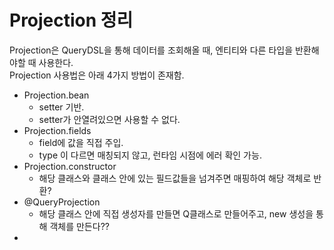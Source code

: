 # Projection 정리

Projection은 QueryDSL을 통해 데이터를 조회해올 때, 엔티티와 다른 타입을 반환해야할 때 사용한다.  
Projection 사용법은 아래 4가지 방법이 존재함.

* Projection.bean
    * setter 기반.
    * setter가 안열려있으면 사용할 수 없다.
* Projection.fields
    * field에 값을 직접 주입.
    * type 이 다르면 매칭되지 않고, 런타임 시점에 에러 확인 가능.
* Projection.constructor
    * 해당 클래스와 클래스 안에 있는 필드값들을 넘겨주면 매핑하여 해당 객체로 반환?
* @QueryProjection
    * 해당 클래스 안에 직접 생성자를 만들면 Q클래스로 만들어주고, new 생성을 통해 객체를 만든다??
* 